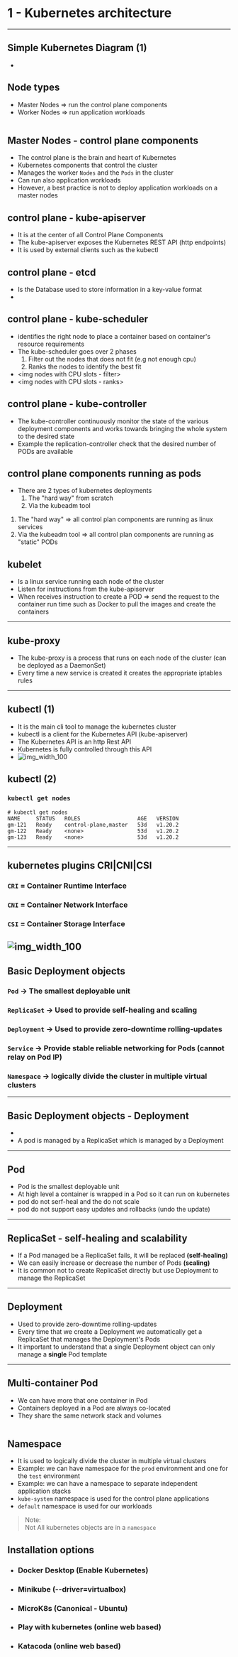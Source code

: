 # 1 - Kubernetes architecture 
---

## Simple Kubernetes Diagram (1)
 - <img>
 
## Node types 
 - Master Nodes => run the control plane components
 - Worker Nodes => run application workloads
 <img one master and multiple workers nodes>
 
## Master Nodes - control plane components
 - The control plane is the brain and heart of Kubernetes
 - Kubernetes components that control the cluster
 - Manages the worker `Nodes` and the `Pods` in the cluster
 - Can run also application workloads
 - However, a best practice is not to deploy application workloads on a master nodes

## control plane - kube-apiserver
 - It is at the center of all Control Plane Components
 - The kube-apiserver exposes the Kubernetes REST API (http endpoints)
 - It is used by external clients such as the kubectl

## control plane - etcd
 - Is the Database used to store information in a key-value format
 - <img DB>
 
## control plane - kube-scheduler
 - identifies the right node to place a container based on container's resource requirements 
 - The kube-scheduler goes over 2 phases
   1. Filter out the nodes that does not fit (e.g not enough cpu)
   2. Ranks the nodes to identify the best fit
 - <img nodes with CPU slots - filter>
 - <img nodes with CPU slots - ranks>

## control plane - kube-controller
 - The kube-controller continuously monitor the state of the various deployment components and works towards bringing the whole system  to the desired state
 - Example the replication-controller check that the desired number of PODs are available
 
## control plane components running as pods
 - There are 2 types of kubernetes deployments 
   1. The "hard way" from scratch 
   2. Via the kubeadm tool
 
 1. The "hard way" => all control plan components are running as linux services 
 2. Via the kubeadm tool => all control plan components are running as "static" PODs 
 
## kubelet
 - Is a linux service running each node of the cluster
 - Listen for instructions from the kube-apiserver
 - When receives instruction to create a POD => send the request to the container run time such as Docker to pull the images and create the containers 
--- 
## kube-proxy
 - The kube-proxy is a process that runs on each node of the cluster (can be deployed as a DaemonSet)
 - Every time a new service is created it creates the appropriate iptables rules
--- 
## kubectl (1)
 - It is the main cli tool to manage the kubernetes cluster
 - kubectl is a client for the Kubernetes API (kube-apiserver)
 - The Kubernetes API is an http Rest API
 - Kubernetes is fully controlled through this API
 - ![img_width_100](images/D_S7_L2_docker_hub_home_page.jpg)

## kubectl (2)
### `kubectl get nodes`
```
# kubectl get nodes
NAME     STATUS   ROLES                  AGE   VERSION
gm-121   Ready    control-plane,master   53d   v1.20.2
gm-122   Ready    <none>                 53d   v1.20.2
gm-123   Ready    <none>                 53d   v1.20.2
```
---

## kubernetes plugins CRI|CNI|CSI 
### `CRI` = Container Runtime Interface
### `CNI` = Container Network Interface
### `CSI` = Container Storage Interface 
![img_width_100](images/K_S1_k8s_CRI_CNI_CSI.jpg)
---

## Basic Deployment objects
### `Pod` -> The smallest deployable unit
### `ReplicaSet` -> Used to provide self-healing and scaling
### `Deployment` -> Used to provide zero-downtime rolling-updates
### `Service`    -> Provide stable reliable networking for Pods (cannot relay on Pod IP)
### `Namespace`  -> logically divide the cluster in multiple virtual clusters
---

## Basic Deployment objects - Deployment 
 - <img box Deployment in box ReplicaSet in Box Pod>
 - A pod is managed by a ReplicaSet which is managed by a Deployment
---

## Pod 
 - Pod is the smallest deployable unit
 - At high level a container is wrapped in a Pod so it can run on kubernetes
 - pod do not serf-heal and the do not scale
 - pod do not support easy updates and rollbacks (undo the update) 

--- 

## ReplicaSet - self-healing and scalability
 - If a Pod managed be a ReplicaSet fails, it will be replaced **(self-healing)**
 - We can easily increase or decrease the number of Pods **(scaling)** 
 - It is common not to create ReplicaSet directly but use Deployment to manage the ReplicaSet
---

## Deployment
 - Used to provide zero-downtime rolling-updates
 - Every time that we create a Deployment we automatically get a ReplicaSet that manages the Deployment's Pods
 - It important to understand that a single Deployment object can only manage a **single** Pod template  
---

## Multi-container Pod 
 - We can have more that one container in Pod
 - Containers deployed in a Pod are always co-located 
 - They share the same network stack and volumes
<img Multi-container Pod sharing the same network stack and volumes> 

## Namespace
 - It is used to logically divide the cluster in multiple virtual clusters
 - Example: we can have namespace for the `prod` environment and one for the `test` environment
 - Example: we can have a namespace to separate independent application stacks
 - `kube-system` namespace is used for the control plane applications
 - `default` namespace is used for our workloads

 > Note:  
 > Not All kubernetes objects are in a `namespace`

## Installation options
 - ### Docker Desktop (Enable Kubernetes)
 - ### Minikube (--driver=virtualbox)
 - ### MicroK8s (Canonical - Ubuntu)
 - ### Play with kubernetes (online web based)
 - ### Katacoda (online web based)




